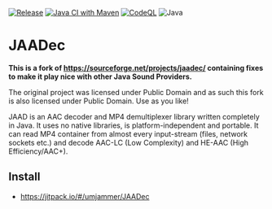 [![Release](https://jitpack.io/v/umjammer/JAADec.svg)](https://jitpack.io/#umjammer/JAADec)
[![Java CI with Maven](https://github.com/umjammer/JAADec/actions/workflows/maven.yml/badge.svg)](https://github.com/umjammer/JAADec/actions/workflows/maven.yml)
[![CodeQL](https://github.com/umjammer/JAADec/actions/workflows/codeql.yml/badge.svg)](https://github.com/umjammer/JAADec/actions/workflows/codeql.yml)
![Java](https://img.shields.io/badge/Java-8-b07219)

# JAADec

**This is a fork of https://sourceforge.net/projects/jaadec/ 
containing fixes to make it play nice with other Java Sound Providers.**

The original project was licensed under Public Domain
and as such this fork is also licensed under Public Domain. Use as you like!

JAAD is an AAC decoder and MP4 demultiplexer library written completely in Java.
It uses no native libraries, is platform-independent and portable.
It can read MP4 container from almost every input-stream (files, network sockets etc.)
and decode AAC-LC (Low Complexity) and HE-AAC (High Efficiency/AAC+).

## Install

 * https://jitpack.io/#/umjammer/JAADec